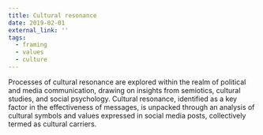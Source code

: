 ```yaml
---
title: Cultural resonance
date: 2019-02-01
external_link: ''
tags:
  - framing
  - values
  - culture
---
```


Processes of cultural resonance are explored within the realm of political and media communication, drawing on insights from semiotics, cultural studies, and social psychology. Cultural resonance, identified as a key factor in the effectiveness of messages, is unpacked through an analysis of cultural symbols and values expressed in social media posts, collectively termed as cultural carriers.

<!--more-->
